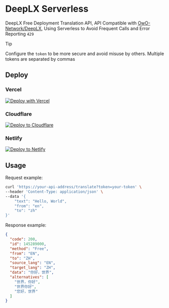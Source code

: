 # DeepLX Serverless

DeepLX Free Deployment Translation API, API Compatible with [OwO-Network/DeepLX](https://github.com/OwO-Network/DeepLX), Using Serverless to Avoid Frequent Calls and Error Reporting `429`

> [!TIP]
> Configure the `token` to be more secure and avoid misuse by others. Multiple tokens are separated by commas

## Deploy

### Vercel

[![Deploy with Vercel](https://vercel.com/button)](https://vercel.com/new/clone?repository-url=https%3A%2F%2Fgithub.com%2Flete114%2Fdeeplx-serverless%2Ftree%2Fmain%2Fplatform%2Fvercel&env=token&envDescription=Configure%20the%20token%20to%20be%20more%20secure%20and%20avoid%20misuse%20by%20others.%20Multiple%20tokens%20are%20separated%20by%20commas&project-name=deeplx&repository-name=deeplx-serverless)

### Cloudflare

[![Deploy to Cloudflare](https://deploy.workers.cloudflare.com/button)](https://deploy.workers.cloudflare.com/?url=https%3A%2F%2Fgithub.com%2Flete114%2Fdeeplx-serverless%2Ftree%2Fmain%2Fplatform%2Fcloudflare)

### Netlify

[![Deploy to Netlify](https://www.netlify.com/img/deploy/button.svg)](https://app.netlify.com/start/deploy?repository=https%3A%2F%2Fgithub.com%2Flete114%2Fdeeplx-serverless&create_from_path=platform/netlify)

## Usage

Request example:
``` bash
curl 'https://your-api-address/translate?token=your-token' \
--header 'Content-Type: application/json' \
--data '{
    "text": "Hello, World",
    "from": "en",
    "to": "zh"
}'
```

Response example:
```json
{
  "code": 200,
  "id": 145289000,
  "method": "Free",
  "from": "EN",
  "to": "ZH",
  "source_lang": "EN",
  "target_lang": "ZH",
  "data": "你好，世界",
  "alternatives": [
    "世界，你好",
    "世界你好",
    "您好，世界"
  ]
}
```
